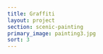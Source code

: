 ```yaml
---
title: Graffiti
layout: project
section: scenic-painting
primary_image: painting3.jpg
sort: 3
---
```

